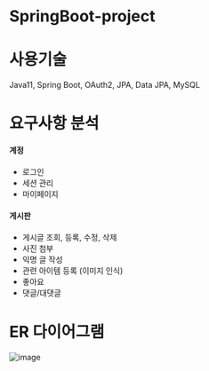 # SpringBoot-project

# 사용기술
Java11, Spring Boot, OAuth2, JPA, Data JPA, MySQL

# 요구사항 분석
#### 계정
- 로그인 
- 세션 관리
- 마이페이지

#### 게시판
- 게시글 조회, 등록, 수정, 삭제
- 사진 첨부
- 익명 글 작성
- 관련 아이템 등록 (이미지 인식)
- 좋아요
- 댓글/대댓글


# ER 다이어그램
![image](https://user-images.githubusercontent.com/60869749/146726661-280aed13-bc49-4ea5-9ec6-5e8d3e99e167.png)
